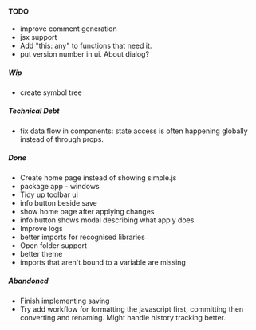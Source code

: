 
#### TODO
- improve comment generation
- jsx support
- Add "this: any" to functions that need it.
- put version number in ui. About dialog?

##### Wip
- create symbol tree


##### Technical Debt
- fix data flow in components: state access is often happening globally instead of through props. 


##### Done
- Create home page instead of showing simple.js
- package app - windows
- Tidy up toolbar ui
- info button beside save
- show home page after applying changes
- info button shows modal describing what apply does
- Improve logs
- better imports for recognised libraries
- Open folder support
- better theme
- imports that aren't bound to a variable are missing

##### Abandoned
- Finish implementing saving
- Try add workflow for formatting the javascript first, committing then converting and renaming. Might handle history tracking better.



